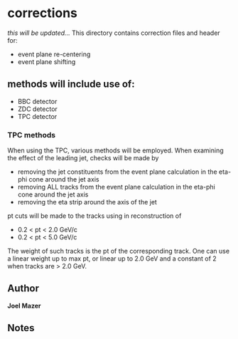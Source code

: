 # corrections
*this will be updated...*
This directory contains correction files and header for:
* event plane re-centering
* event plane shifting

## methods will include use of:
* BBC detector
* ZDC detector
* TPC detector

### TPC methods
When using the TPC, various methods will be employed.  When examining the effect of the leading jet, checks will be made by
* removing the jet constituents from the event plane calculation in the eta-phi cone around the jet axis
* removing ALL tracks from the event plane calculation in the eta-phi cone around the jet axis
* removing the eta strip around the axis of the jet

pt cuts will be made to the tracks using in reconstruction of
* 0.2 < pt < 2.0 GeV/c
* 0.2 < pt < 5.0 GeV/c

The weight of such tracks is the pt of the corresponding track.  One can use a linear weight up to max pt, or linear up to 2.0 GeV and a constant of 2 when tracks are > 2.0 GeV.

## Author
**Joel Mazer**

## Notes

